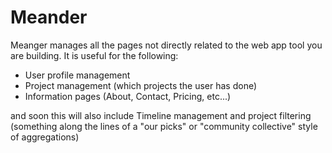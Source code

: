 # Meander

Meanger manages all the pages not directly related to the web app tool you are building. It is useful for the following:

- User profile management
- Project management (which projects the user has done)
- Information pages (About, Contact, Pricing, etc...)

and soon this will also include Timeline management and project filtering (something along the lines of a "our picks" or "community collective" style of aggregations)
